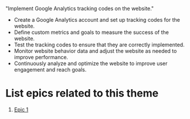 "Implement Google Analytics tracking codes on the website."

* Create a Google Analytics account and set up tracking codes for the website.
* Define custom metrics and goals to measure the success of the website.
* Test the tracking codes to ensure that they are correctly implemented.
* Monitor website behavior data and adjust the website as needed to improve performance.
* Continuously analyze and optimize the website to improve user engagement and reach goals.


# List epics related to this theme
1. [Epic 1](../../../../documentation/templates/theme/initiatives/epics/epic_template.md)
